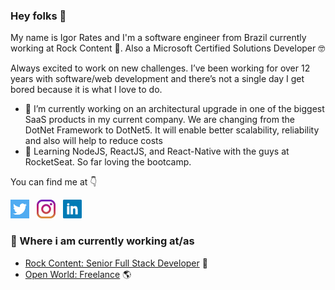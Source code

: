 ### Hey folks 👋

My name is Igor Rates and I'm a software engineer from Brazil currently working at Rock Content 🚀. 
Also a Microsoft Certified Solutions Developer 🤓

Always excited to work on new challenges. I’ve been working for over 12 years with software/web development and there’s not a single day I get bored because it is what I love to do.

- 🔭 I’m currently working on an architectural upgrade in one of the biggest SaaS products in my current company. We are changing from the DotNet Framework to DotNet5. It will enable better scalability, reliability and also will help to reduce costs
- 🏫 Learning NodeJS, ReactJS, and React-Native with the guys at RocketSeat. So far loving the bootcamp.

You can find me at 👇
<p>
<a href="https://twitter.com/igorrates"><img height="30" src="https://github.com/igorrates/igorrates/blob/main/twitter.png"></a>&nbsp;&nbsp;
<a href="https://instagram.com/igorates"><img height="30" src="https://github.com/igorrates/igorrates/blob/main/instagram.jpg"></a>&nbsp;&nbsp;
<a href="https://www.linkedin.com/in/igorrates/"><img height="30" src="https://github.com/igorrates/igorrates/blob/main/linkedin.png"></a>
</p>

### 💼 Where i am currently working at/as
- [Rock Content: Senior Full Stack Developer](https://rockcontent.com) 💼 
- [Open World: Freelance](https://igorrates.com) 🌎

<!--
### 💻 What i am currently/done working on
- [Ion Interactive](https://ion.rockcontent.com/)
- [Personal WebSite](https://igorrates.com)

## &#x1f4c8; GitHub Stats

<a href="https://github.com/igorrates/igorrates">
  <img align="center" src="https://github-readme-stats.vercel.app/api?username=igorrates&show_icons=true&line_height=27&count_private=true&theme=dracula" alt="Igor Rates GitHub Stats" />
</a>  
-->
